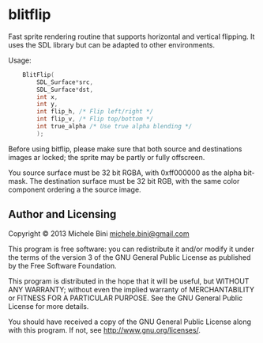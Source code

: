 blitflip
========

Fast sprite rendering routine that supports horizontal and vertical flipping.  It uses the SDL library but can be adapted to other environments.

Usage:

````c
    BlitFlip(
        SDL_Surface*src,
        SDL_Surface*dst,
        int x,
        int y,
        int flip_h, /* Flip left/right */
        int flip_v, /* Flip top/bottom */
        int true_alpha /* Use true alpha blending */
        );
````

Before using bitflip, please make sure that both source and destinations images ar locked; the sprite may be partly or fully offscreen.

You source surface must be 32 bit RGBA, with 0xff000000 as the alpha bit-mask.
The destination surface must be 32 bit RGB, with the same color component ordering a the source image.


Author and Licensing
--------------------

Copyright © 2013 Michele Bini <michele.bini@gmail.com>

This program is free software: you can redistribute it and/or modify
it under the terms of the version 3 of the GNU General Public License
as published by the Free Software Foundation.

This program is distributed in the hope that it will be useful, but
WITHOUT ANY WARRANTY; without even the implied warranty of
MERCHANTABILITY or FITNESS FOR A PARTICULAR PURPOSE.  See the GNU
General Public License for more details.

You should have received a copy of the GNU General Public License
along with this program.  If not, see <http://www.gnu.org/licenses/>.

